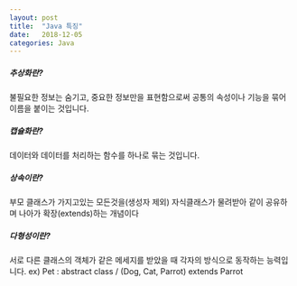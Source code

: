 ```yaml
---
layout: post
title:  "Java 특징"
date:   2018-12-05
categories: Java
---
```


##### 추상화란?

불필요한 정보는 숨기고, 중요한 정보만을 표현함으로써 공통의 속성이나 기능을 묶어 이름을 붙이는 것입니다.

##### 캡슐화란?

데이터와 데이터를 처리하는 함수를 하나로 묶는 것입니다.

##### 상속이란?

부모 클래스가 가지고있는 모든것을(생성자 제외) 자식클래스가 물려받아 같이 공유하며 나아가 확장(extends)하는 개념이다

##### 다형성이란?

서로 다른 클래스의 객체가 같은 메세지를 받았을 때 각자의 방식으로 동작하는 능력입니다.
ex) Pet : abstract class / (Dog, Cat, Parrot) extends Parrot